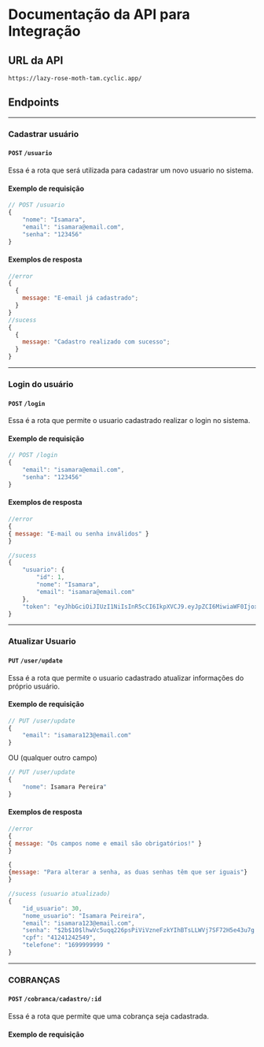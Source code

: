 # Documentação da API para Integração

## URL da API

```javascript=
https://lazy-rose-moth-tam.cyclic.app/
```

## **Endpoints**

---

### **Cadastrar usuário**

#### `POST` `/usuario`

Essa é a rota que será utilizada para cadastrar um novo usuario no sistema.

#### **Exemplo de requisição**

```javascript
// POST /usuario
{
    "nome": "Isamara",
    "email": "isamara@email.com",
    "senha": "123456"
}
```

#### **Exemplos de resposta**

```javascript
//error
{
  {
    message: "E-email já cadastrado";
  }
}
//sucess
{
  {
    message: "Cadastro realizado com sucesso";
  }
}
```

---

### **Login do usuário**

#### `POST` `/login`

Essa é a rota que permite o usuario cadastrado realizar o login no sistema.

#### **Exemplo de requisição**

```javascript
// POST /login
{
    "email": "isamara@email.com",
    "senha": "123456"
}
```

#### **Exemplos de resposta**

```javascript
//error
{
{ message: "E-mail ou senha inválidos" }
}

//sucess
{
    "usuario": {
        "id": 1,
        "nome": "Isamara",
        "email": "isamara@email.com"
    },
    "token": "eyJhbGciOiJIUzI1NiIsInR5cCI6IkpXVCJ9.eyJpZCI6MiwiaWF0IjoxNjIzMjQ5NjIxLCJleHAiOjE2MjMyNzg0MjF9.KLR9t7m_JQJfpuRv9_8H2-XJ92TSjKhGPxJXVfX6wBI"
}
```

---

### **Atualizar Usuario**

#### `PUT` `/user/update`

Essa é a rota que permite o usuario cadastrado atualizar informações do próprio usuário.

#### **Exemplo de requisição**

```javascript
// PUT /user/update
{
    "email": "isamara123@email.com"
}
```

OU (qualquer outro campo)

```javascript
// PUT /user/update
{
    "nome": Isamara Pereira"
}
```

#### **Exemplos de resposta**

```javascript
//error
{
{ message: "Os campos nome e email são obrigatórios!" }
}

{
{message: "Para alterar a senha, as duas senhas têm que ser iguais"}
}

//sucess (usuario atualizado)
{
    "id_usuario": 30,
    "nome_usuario": "Isamara Peireira",
    "email": "isamara123@email.com",
    "senha": "$2b$10$lhwVc5uqq226psPiViVzneFzkYIhBTsLLWVj7SF72H5e43u7g.GNO",
    "cpf": "41241242549",
    "telefone": "1699999999 "
}
```

---

### **COBRANÇAS**

#### `POST` `/cobranca/cadastro/:id`

Essa é a rota que permite que uma cobrança seja cadastrada.

#### **Exemplo de requisição**
